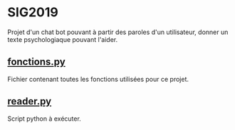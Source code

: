 # SIG2019 
Projet d'un chat bot pouvant à partir des paroles d'un utilisateur, donner un texte psychologiaque pouvant l'aider.

## [fonctions.py](/fonctions.py)
Fichier contenant toutes les fonctions utilisées pour ce projet.

## [reader.py](/reader.py)
Script python à exécuter.
